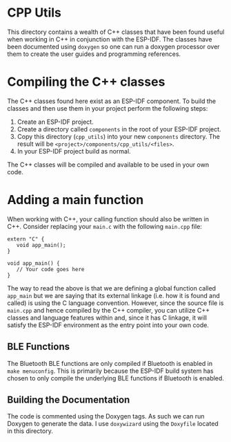 # CPP Utils
This directory contains a wealth of C++ classes that have been found useful when working in C++ in conjunction
with the ESP-IDF.  The classes have been documented using `doxygen` so one can run a doxygen processor over them
to create the user guides and programming references.

# Compiling the C++ classes
The C++ classes found here exist as an ESP-IDF component.  To build the classes and then use them in your project perform the following
steps:

1. Create an ESP-IDF project.
2. Create a directory called `components` in the root of your ESP-IDF project.
3. Copy this directory (`cpp_utils`) into your new `components` directory.  The result will be `<project>/components/cpp_utils/<files>`.
4. In your ESP-IDF project build as normal.

The C++ classes will be compiled and available to be used in your own code.

# Adding a main function
When working with C++, your calling function should also be written in C++.  Consider replacing your `main.c` with the following
`main.cpp` file:

```
extern "C" {
   void app_main();
}

void app_main() {
   // Your code goes here
}
```

The way to read the above is that we are defining a global function called `app_main` but we are saying that its external
linkage (i.e. how it is found and called) is using the C language convention.  However, since the source file is `main.cpp` and
hence compiled by the C++ compiler, you can utilize C++ classes and language features within and, since it has C linkage, it will
satisfy the ESP-IDF environment as the entry point into your own code.

## BLE Functions
The Bluetooth BLE functions are only compiled if Bluetooth is enabled in `make menuconfig`.  This is primarily because
the ESP-IDF build system has chosen to only compile the underlying BLE functions if Bluetooth is enabled.

## Building the Documentation
The code is commented using the Doxygen tags.  As such we can run Doxygen to generate the data.  I use `doxywizard` using
the `Doxyfile` located in this directory.